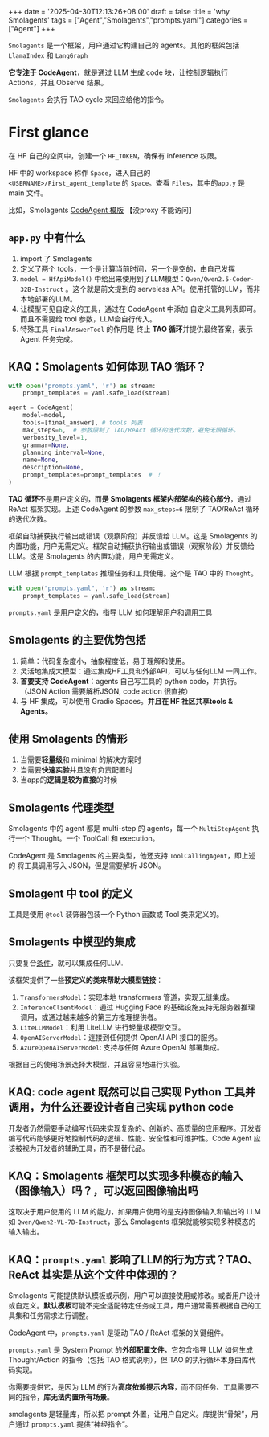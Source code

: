 +++
date = '2025-04-30T12:13:26+08:00'
draft = false
title = 'why Smolagents'
tags = ["Agent","Smolagents","prompts.yaml"]
categories = ["Agent"]
+++


`Smolagents` 是一个框架，用户通过它构建自己的 agents。其他的框架包括 `LlamaIndex` 和 `LangGraph`

**它专注于 CodeAgent**，就是通过 LLM 生成 code 块，让控制逻辑执行 Actions，并且 Observe 结果。

`Smolagents` 会执行 TAO cycle 来回应给他的指令。


# First glance

在 HF 自己的空间中，创建一个 `HF_TOKEN`，确保有 inference 权限。

HF 中的 workspace 称作 `Space`，进入自己的 `<USERNAME>/First_agent_template` 的 `Space`。查看 `Files`，其中的`app.y` 是 main 文件。

比如，Smolagents [CodeAgent 模版](https://huggingface.co/spaces/agents-course/First_agent_template/blob/main/app.py) 【没proxy 不能访问】


## `app.py` 中有什么

1. import 了 Smolagents
2. 定义了两个 tools，一个是计算当前时间，另一个是空的，由自己发挥
3. `model = HfApiModel()` 中给出来使用到了LLM模型：`Qwen/Qwen2.5-Coder-32B-Instruct` 。这个就是前文提到的 serveless API。使用托管的LLM，而非本地部署的LLM。
4. 让模型可见自定义的工具，通过在 CodeAgent 中添加 自定义工具列表即可。而且不需要给 tool 参数，LLM会自行传入。
5. 特殊工具 `FinalAnswerTool` 的作用是 终止 **TAO 循环**并提供最终答案，表示 Agent 任务完成。


## KAQ：Smolagents 如何体现 TAO 循环？

~~~py
with open("prompts.yaml", 'r') as stream:
    prompt_templates = yaml.safe_load(stream)

agent = CodeAgent(
    model=model,
    tools=[final_answer], # tools 列表
    max_steps=6,  # 参数限制了 TAO/ReAct 循环的迭代次数，避免无限循环。
    verbosity_level=1,
    grammar=None,
    planning_interval=None,
    name=None,
    description=None,
    prompt_templates=prompt_templates  # ！
)
~~~

**TAO 循环**不是用户定义的，而**是 Smolagents 框架内部架构的核心部分**，通过 ReAct 框架实现。上述 CodeAgent 的参数 `max_steps=6` 限制了 TAO/ReAct 循环的迭代次数。

框架自动捕获执行输出或错误（观察阶段）并反馈给 LLM。这是 Smolagents 的内置功能，用户无需定义。框架自动捕获执行输出或错误（观察阶段）并反馈给 LLM。这是 Smolagents 的内置功能，用户无需定义。

LLM 根据 `prompt_templates` 推理任务和工具使用。这个是 TAO 中的 `Thought`。

~~~py
with open("prompts.yaml", 'r') as stream:
    prompt_templates = yaml.safe_load(stream)
~~~

`prompts.yaml` 是用户定义的，指导 LLM 如何理解用户和调用工具


## Smolagents 的主要优势包括

1. 简单：代码复杂度小，抽象程度低，易于理解和使用。
2. 灵活地集成大模型：通过集成HF工具和外部API，可以与任何LLM 一同工作。
3. **首要支持 CodeAgent**：agents 自己写工具的 python code，并执行。（JSON Action 需要解析JSON, code action 很直接）
4. 与 HF 集成，可以使用 Gradio Spaces。**并且在 HF 社区共享tools & Agents。**


## 使用 Smolagents 的情形

1. 当需要**轻量级**和 minimal 的解决方案时
2. 当需要**快速实验**并且没有负责配置时
3. 当app的**逻辑是较为直接**的时候


## Smolagents 代理类型

Smolagents 中的 agent 都是 multi-step 的 agents，每一个 `MultiStepAgent` 执行一个 Thought。一个 ToolCall 和 execution。

CodeAgent 是 Smolagents 的主要类型，他还支持 `ToolCallingAgent`，即上述的 将工具调用写入 JSON，但是需要解析 JSON。


## Smolagent 中 tool 的定义

工具是使用 `@tool` 装饰器包装一个 Python 函数或 Tool 类来定义的。


## Smolagents 中模型的集成

只要复合[条件](https://huggingface.co/docs/smolagents/main/en/reference/models)，就可以集成任何LLM.

该框架提供了一些**预定义的类来帮助大模型链接**：

1. `TransformersModel`：实现本地 transformers 管道，实现无缝集成。
2. `InferenceClientModel`：通过 Hugging Face 的基础设施支持无服务器推理调用，或通过越来越多的第三方推理提供者。
3. `LiteLLMModel`：利用 LiteLLM 进行轻量级模型交互。
4. `OpenAIServerModel`：连接到任何提供 OpenAI API 接口的服务。
5. `AzureOpenAIServerModel`: 支持与任何 Azure OpenAI 部署集成。

根据自己的使用场景选择大模型，并且容易地进行实验。


## KAQ: code agent 既然可以自己实现 Python 工具并调用，为什么还要设计者自己实现 python code

开发者仍然需要手动编写代码来实现复杂的、创新的、高质量的应用程序。开发者编写代码能够更好地控制代码的逻辑、性能、安全性和可维护性。Code Agent 应该被视为开发者的辅助工具，而不是替代品。


## KAQ：Smolagents 框架可以实现多种模态的输入（图像输入）吗？，可以返回图像输出吗

这取决于用户使用的 LLM 的能力，如果用户使用的是支持图像输入和输出的 LLM 如 `Qwen/Qwen2-VL-7B-Instruct`，那么 Smolagents 框架就能够实现多种模态的输入输出。


## KAQ：`prompts.yaml` 影响了LLM的行为方式？TAO、ReAct 其实是从这个文件中体现的？ 

Smolagents 可能提供默认模板或示例，用户可以直接使用或修改。或者用户设计或自定义。**默认模板**可能不完全适配特定任务或工具，用户通常需要根据自己的工具集和任务需求进行调整。

CodeAgent 中，`prompts.yaml` 是驱动 TAO / ReAct 框架的关键组件。

`prompts.yaml` 是 System Prompt 的**外部配置文件**，它包含指导 LLM 如何生成 Thought/Action 的指令（包括 TAO 格式说明），但 TAO 的执行循环本身由库代码实现。

你需要提供它，是因为 LLM 的行为**高度依赖提示内容**，而不同任务、工具需要不同的指令，**库无法内置所有场景**。

smolagents 是轻量库，所以把 prompt 外置，让用户自定义。库提供“骨架”，用户通过 `prompts.yaml` 提供“神经指令”。



